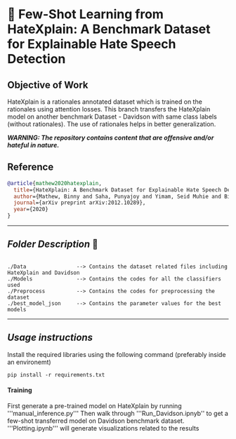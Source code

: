# :mag_right: Few-Shot Learning from HateXplain: A Benchmark Dataset for Explainable Hate Speech Detection 

## Objective of Work

HateXplain is a rationales annotated dataset which is trained on the rationales using attention losses. This branch transfers the HateXplain model on another benchmark Dataset - Davidson with same class labels (without rationales). The use of rationales helps in better generalization.

***WARNING: The repository contains content that are offensive and/or hateful in nature.***

## Reference

~~~bibtex
@article{mathew2020hatexplain,
  title={HateXplain: A Benchmark Dataset for Explainable Hate Speech Detection},
  author={Mathew, Binny and Saha, Punyajoy and Yimam, Seid Muhie and Biemann, Chris and Goyal, Pawan and Mukherjee, Animesh},
  journal={arXiv preprint arXiv:2012.10289},
  year={2020}
}

~~~

------------------------------------------
***Folder Description*** :open_file_folder:	
------------------------------------------
~~~

./Data                --> Contains the dataset related files including HateXplain and Davidson
./Models              --> Contains the codes for all the classifiers used
./Preprocess  	      --> Contains the codes for preprocessing the dataset	
./best_model_json     --> Contains the parameter values for the best models

~~~

------------------------------------------
***Usage instructions*** 
------------------------------------------
Install the required libraries using the following command (preferably inside an environemt)
~~~
pip install -r requirements.txt
~~~
#### Training
First generate a pre-trained model on HateXplain by running '''manual_inference.py'''
Then walk through '''Run_Davidson.ipnyb'' to get a few-shot transferred model on Davidson benchmark dataset.
'''Plotting.ipynb''' will generate visualizations related to the results
~~~
